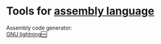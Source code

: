 
# Tools for [assembly language](https://trendless.tech/assembly/)

Assembly code generator:  
[GNU lightning🆓](https://www.gnu.org/software/lightning/)
